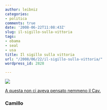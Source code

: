 ```yaml
---
author: leibniz
categories:
- politica
comments: true
date: '2008-06-22T11:08:43Z'
slug: il-sigillo-sulla-vittoria
tags:
- obama
- seal
- usa
title: Il sigillo sulla vittoria
url: "/2008/06/22/il-sigillo-sulla-vittoria/"
wordpress_id: 2828

---
```

![](https://www.camilloblog.it/wp-content/uploads/image/Obamaseal.jpg)[](https://www.camilloblog.it/archivio/2008/06/21/a-questa-non-ci-aveva-pensato-nemmeno-il-cav/)

[A questa non ci aveva pensato nemmeno il Cav.](https://www.camilloblog.it/archivio/2008/06/21/a-questa-non-ci-aveva-pensato-nemmeno-il-cav/)


### Camillo
